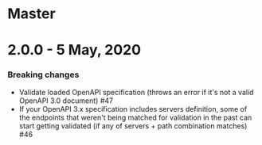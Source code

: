 # Master

# 2.0.0 - 5 May, 2020

### Breaking changes

- Validate loaded OpenAPI specification (throws an error if it's not a valid OpenAPI 3.0 document) #47
- If your OpenAPI 3.x specification includes servers definition, some of the endpoints that weren't being matched for validation in the past can start getting validated (if any of servers + path combination matches) #46
